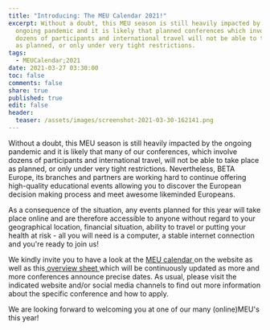 ```yaml
---
title: "Introducing: The MEU Calendar 2021!"
excerpt: Without a doubt, this MEU season is still heavily impacted by the
  ongoing pandemic and it is likely that planned conferences which involve
  dozens of participants and international travel will not be able to take place
  as planned, or only under very tight restrictions.
tags:
  - MEUCalendar;2021
date: 2021-03-27 03:30:00
toc: false
comments: false
share: true
published: true
edit: false
header:
  teaser: /assets/images/screenshot-2021-03-30-162141.png
---
```

Without a doubt, this MEU season is still heavily impacted by the ongoing pandemic and it is likely that many of our conferences, which involve dozens of participants and international travel, will not be able to take place as planned, or only under very tight restrictions. Nevertheless, BETA Europe, its branches and partners are working hard to continue offering high-quality educational events allowing you to discover the European decision making process and meet awesome likeminded Europeans.

As a consequence of the situation, any events planned for this year will take place online and are therefore accessible to anyone without regard to your geographical location, financial situation, ability to travel or putting your health at risk - all you will need is a computer, a stable internet connection and you're ready to join us!

We kindly invite you to have a look at the [MEU calendar ](https://www.beta-europe.org/calendar/)on the website as well as this[ overview sheet ](https://docs.google.com/document/d/1lnXx3Ax6BCtI93Rmud-iGB8gPdAW0v-5mKMh7eT2Opg/edit?usp=sharing)which will be continuously updated as more and more conferences announce precise dates. As usual, please visit the indicated website and/or social media channels to find out more information about the specific conference and how to apply. 

We are looking forward to welcoming you at one of our many (online)MEU's this year!